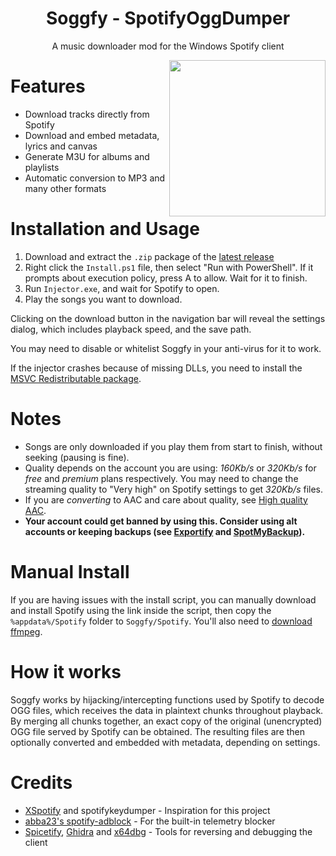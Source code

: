 <div align="center">

# Soggfy - SpotifyOggDumper

A music downloader mod for the Windows Spotify client

<img align="right" src="https://user-images.githubusercontent.com/53208252/147526053-a62850c2-9ee9-471f-83c1-481f2f0dca32.png" width="250" />
</div>

# Features
- Download tracks directly from Spotify
- Download and embed metadata, lyrics and canvas
- Generate M3U for albums and playlists
- Automatic conversion to MP3 and many other formats

# Installation and Usage
1. Download and extract the `.zip` package of the [latest release](https://github.com/Rafiuth/Soggfy/releases/latest)
2. Right click the `Install.ps1` file, then select "Run with PowerShell". If it prompts about execution policy, press A to allow. Wait for it to finish.
3. Run `Injector.exe`, and wait for Spotify to open.
4. Play the songs you want to download.

Clicking on the download button in the navigation bar will reveal the settings dialog, which includes playback speed, and the save path.

You may need to disable or whitelist Soggfy in your anti-virus for it to work.

If the injector crashes because of missing DLLs, you need to install the [MSVC Redistributable package](https://aka.ms/vs/17/release/vc_redist.x86.exe).

# Notes
- Songs are only downloaded if you play them from start to finish, without seeking (pausing is fine).
- Quality depends on the account you are using: _160Kb/s_ or _320Kb/s_ for _free_ and _premium_ plans respectively. You may need to change the streaming quality to "Very high" on Spotify settings to get _320Kb/s_ files.
- If you are _converting_ to AAC and care about quality, see [High quality AAC](/USAGE.md#high-quality-aac).
- **Your account could get banned by using this. Consider using alt accounts or keeping backups (see [Exportify](https://github.com/watsonbox/exportify) and [SpotMyBackup](http://www.spotmybackup.com)).**

# Manual Install
If you are having issues with the install script, you can manually download and install Spotify using the link inside the script, then copy the `%appdata%/Spotify` folder to `Soggfy/Spotify`. You'll also need to [download ffmpeg](/USAGE.md#high-quality-aac).

# How it works
Soggfy works by hijacking/intercepting functions used by Spotify to decode OGG files, which receives the data in plaintext chunks throughout playback.
By merging all chunks together, an exact copy of the original (unenc​‌r​‌y​‌pted) OGG file served by Spotify can be obtained.
The resulting files are then optionally converted and embedded with metadata, depending on settings.

# Credits
- [XSpotify](https://web.archive.org/web/20200303145624/https://github.com/meik97/XSpotify) and spotifykeydumper - Inspiration for this project
- [abba23's spotify-adblock](https://github.com/abba23/spotify-adblock) - For the built-in telemetry blocker
- [Spicetify](https://github.com/khanhas/spicetify-cli), [Ghidra](https://ghidra-sre.org/) and [x64dbg](https://x64dbg.com/) - Tools for reversing and debugging the client
